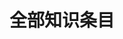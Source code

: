 <!-- Notes/index.md -->

<script setup>
// 从相对路径改为绝对路径引用
import ArticlesList from '../theme/ArticlesList.vue'
</script>

# 全部知识条目

<ArticlesList />